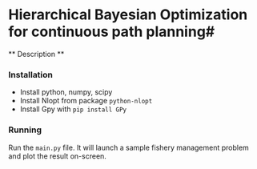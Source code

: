# Hierarchical Bayesian Optimization for continuous path planning#

** Description **

### Installation ###

* Install python, numpy, scipy
* Install Nlopt from package `python-nlopt`
* Install Gpy with `pip install GPy`

### Running ###

Run the `main.py` file. It will launch a sample fishery management problem and plot the result on-screen.

